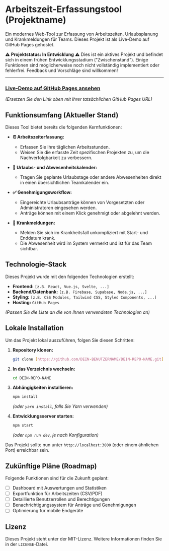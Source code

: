 # Arbeitszeit-Erfassungstool (Projektname)

Ein modernes Web-Tool zur Erfassung von Arbeitszeiten, Urlaubsplanung und Krankmeldungen für Teams. Dieses Projekt ist als Live-Demo auf GitHub Pages gehostet.

⚠️ **Projektstatus: In Entwicklung** ⚠️
Dies ist ein aktives Projekt und befindet sich in einem frühen Entwicklungsstadium ("Zwischenstand"). Einige Funktionen sind möglicherweise noch nicht vollständig implementiert oder fehlerfrei. Feedback und Vorschläge sind willkommen!

---

### [Live-Demo auf GitHub Pages ansehen](https://DEIN-BENUTZERNAME.github.io/DEIN-REPO-NAME/)

*(Ersetzen Sie den Link oben mit Ihrer tatsächlichen GitHub Pages URL)*

## Funktionsumfang (Aktueller Stand)

Dieses Tool bietet bereits die folgenden Kernfunktionen:

* **⏰ Arbeitszeiterfassung:**
    * Erfassen Sie Ihre täglichen Arbeitsstunden.
    * Weisen Sie die erfasste Zeit spezifischen Projekten zu, um die Nachverfolgbarkeit zu verbessern.

* **🌴 Urlaubs- und Abwesenheitskalender:**
    * Tragen Sie geplante Urlaubstage oder andere Abwesenheiten direkt in einen übersichtlichen Teamkalender ein.

* **✅ Genehmigungsworkflow:**
    * Eingereichte Urlaubsanträge können von Vorgesetzten oder Administratoren eingesehen werden.
    * Anträge können mit einem Klick genehmigt oder abgelehnt werden.

* **🤒 Krankmeldungen:**
    * Melden Sie sich im Krankheitsfall unkompliziert mit Start- und Enddatum krank.
    * Die Abwesenheit wird im System vermerkt und ist für das Team sichtbar.

## Technologie-Stack

Dieses Projekt wurde mit den folgenden Technologien erstellt:

* **Frontend:** `[z.B. React, Vue.js, Svelte, ...]`
* **Backend/Datenbank:** `[z.B. Firebase, Supabase, Node.js, ...]`
* **Styling:** `[z.B. CSS Modules, Tailwind CSS, Styled Components, ...]`
* **Hosting:** `GitHub Pages`

*(Passen Sie die Liste an die von Ihnen verwendeten Technologien an)*

## Lokale Installation

Um das Projekt lokal auszuführen, folgen Sie diesen Schritten:

1.  **Repository klonen:**
    ```bash
    git clone [https://github.com/DEIN-BENUTZERNAME/DEIN-REPO-NAME.git](https://github.com/DEIN-BENUTZERNAME/DEIN-REPO-NAME.git)
    ```

2.  **In das Verzeichnis wechseln:**
    ```bash
    cd DEIN-REPO-NAME
    ```

3.  **Abhängigkeiten installieren:**
    ```bash
    npm install
    ```
    *(oder `yarn install`, falls Sie Yarn verwenden)*

4.  **Entwicklungsserver starten:**
    ```bash
    npm start
    ```
    *(oder `npm run dev`, je nach Konfiguration)*

Das Projekt sollte nun unter `http://localhost:3000` (oder einem ähnlichen Port) erreichbar sein.

## Zukünftige Pläne (Roadmap)

Folgende Funktionen sind für die Zukunft geplant:

-   [ ] Dashboard mit Auswertungen und Statistiken
-   [ ] Exportfunktion für Arbeitszeiten (CSV/PDF)
-   [ ] Detaillierte Benutzerrollen und Berechtigungen
-   [ ] Benachrichtigungssystem für Anträge und Genehmigungen
-   [ ] Optimierung für mobile Endgeräte

## Lizenz

Dieses Projekt steht unter der MIT-Lizenz. Weitere Informationen finden Sie in der `LICENSE`-Datei.
